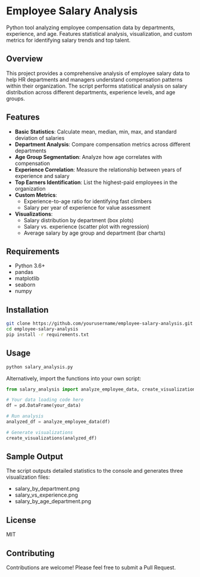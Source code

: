 # Employee Salary Analysis

Python tool analyzing employee compensation data by departments, experience, and age. Features statistical analysis, visualization, and custom metrics for identifying salary trends and top talent.

## Overview

This project provides a comprehensive analysis of employee salary data to help HR departments and managers understand compensation patterns within their organization. The script performs statistical analysis on salary distribution across different departments, experience levels, and age groups.

## Features

- **Basic Statistics**: Calculate mean, median, min, max, and standard deviation of salaries
- **Department Analysis**: Compare compensation metrics across different departments
- **Age Group Segmentation**: Analyze how age correlates with compensation
- **Experience Correlation**: Measure the relationship between years of experience and salary
- **Top Earners Identification**: List the highest-paid employees in the organization
- **Custom Metrics**:
  - Experience-to-age ratio for identifying fast climbers
  - Salary per year of experience for value assessment
- **Visualizations**:
  - Salary distribution by department (box plots)
  - Salary vs. experience (scatter plot with regression)
  - Average salary by age group and department (bar charts)

## Requirements

- Python 3.6+
- pandas
- matplotlib
- seaborn
- numpy

## Installation

```bash
git clone https://github.com/yourusername/employee-salary-analysis.git
cd employee-salary-analysis
pip install -r requirements.txt
```

## Usage

```python
python salary_analysis.py
```

Alternatively, import the functions into your own script:

```python
from salary_analysis import analyze_employee_data, create_visualizations

# Your data loading code here
df = pd.DataFrame(your_data)

# Run analysis
analyzed_df = analyze_employee_data(df)

# Generate visualizations
create_visualizations(analyzed_df)
```

## Sample Output

The script outputs detailed statistics to the console and generates three visualization files:
- salary_by_department.png
- salary_vs_experience.png
- salary_by_age_department.png

## License

MIT

## Contributing

Contributions are welcome! Please feel free to submit a Pull Request.
